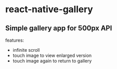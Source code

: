 # react-native-gallery
## Simple gallery app for 500px API
features:
- infinite scroll
- touch image to view enlarged version
- touch image again to return to gallery

